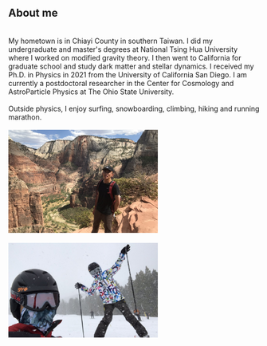 ## About me
<br/>
My hometown is in Chiayi County in southern Taiwan. I did my undergraduate and master's degrees at National Tsing Hua University where I worked on modified gravity theory. I then went to California for graduate school and study dark matter and stellar dynamics. I received my Ph.D. in Physics in 2021 from the University of California San Diego. I am currently a postdoctoral researcher in the Center for Cosmology and AstroParticle Physics at The Ohio State University.
<br/><br/>
Outside physics, I enjoy surfing, snowboarding, climbing, hiking and running marathon.
<br/><br/>
<img src="images/zion.jpg" width = "300"> <br/><br/>
<img src="images/snowboarding.jpg" width = "300">
